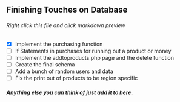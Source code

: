 ## Finishing Touches on Database

###### Right click this file and click markdown preview

- [x] Implement the purchasing function
- [ ] If Statements in purchases for running out a product or money
- [ ] Implement the addtoproducts.php page and the delete function
- [ ] Create the final schema
- [ ] Add a bunch of random users and data
- [ ] Fix the print out of products to be region specific

##### Anything else you can think of just add it to here.
